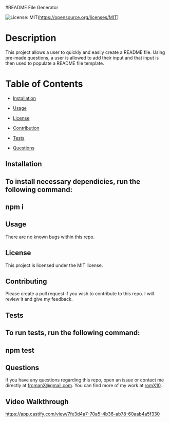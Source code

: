 
#README File Generator

![License: MIT](https://img.shields.io/badge/License-MIT-yellow.svg)(https://opensource.org/licenses/MIT)

# Description

This project allows a user to quickly and easily create a README file. Using pre-made questions, a user is allowed to add their input and that input is then used to populate a README file template.

# Table of Contents

*   [Installation](#Installation)

*   [Usage](#Usage)

*   [License](#License)

*   [Contribution](#Contribution)

*   [Tests](#Tests)

*   [Questions](#Questions)

## Installation

To install necessary dependicies, run the following command:
-------
npm i
-------

## Usage

There are no known bugs within this repo.

## License

This project is licensed under the MIT license.

## Contributing

Please create a pull request if you wish to contribute to this repo. I will review it and give my feedback.

## Tests

To run tests, run the following command:
------
npm test
------

## Questions

If you have any questions regarding this repo, open an issue or contact me directly at fromanX@gmail.com. You can find more of my work at [romX10](https://github.com/romX10).

## Video Walkthrough

https://app.castify.com/view/7fe3d4a7-70a5-4b36-ab78-60aab4a5f330
